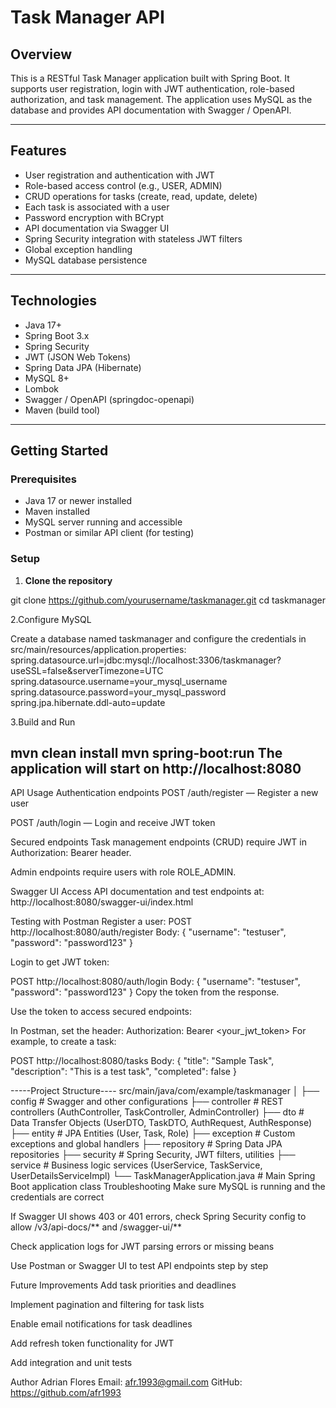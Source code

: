 # Task Manager API

## Overview

This is a RESTful Task Manager application built with Spring Boot. It supports user registration, login with JWT authentication, role-based authorization, and task management. The application uses MySQL as the database and provides API documentation with Swagger / OpenAPI.

---

## Features

- User registration and authentication with JWT
- Role-based access control (e.g., USER, ADMIN)
- CRUD operations for tasks (create, read, update, delete)
- Each task is associated with a user
- Password encryption with BCrypt
- API documentation via Swagger UI
- Spring Security integration with stateless JWT filters
- Global exception handling
- MySQL database persistence

---

## Technologies

- Java 17+
- Spring Boot 3.x
- Spring Security
- JWT (JSON Web Tokens)
- Spring Data JPA (Hibernate)
- MySQL 8+
- Lombok
- Swagger / OpenAPI (springdoc-openapi)
- Maven (build tool)

---

## Getting Started

### Prerequisites

- Java 17 or newer installed
- Maven installed
- MySQL server running and accessible
- Postman or similar API client (for testing)

### Setup

1. **Clone the repository**

git clone https://github.com/yourusername/taskmanager.git
cd taskmanager

2.Configure MySQL

Create a database named taskmanager and configure the credentials in src/main/resources/application.properties:
spring.datasource.url=jdbc:mysql://localhost:3306/taskmanager?useSSL=false&serverTimezone=UTC
spring.datasource.username=your_mysql_username
spring.datasource.password=your_mysql_password
spring.jpa.hibernate.ddl-auto=update

3.Build and Run

mvn clean install
mvn spring-boot:run
The application will start on http://localhost:8080
------------------------------------------------------------------------------
API Usage
Authentication endpoints
POST /auth/register — Register a new user

POST /auth/login — Login and receive JWT token

Secured endpoints
Task management endpoints (CRUD) require JWT in Authorization: Bearer <token> header.

Admin endpoints require users with role ROLE_ADMIN.

Swagger UI
Access API documentation and test endpoints at: http://localhost:8080/swagger-ui/index.html

Testing with Postman
Register a user:
POST http://localhost:8080/auth/register
Body: {
  "username": "testuser",
  "password": "password123"
}

Login to get JWT token:

POST http://localhost:8080/auth/login
Body: {
  "username": "testuser",
  "password": "password123"
}
Copy the token from the response.

Use the token to access secured endpoints:

In Postman, set the header:
Authorization: Bearer <your_jwt_token>
For example, to create a task:

POST http://localhost:8080/tasks
Body: {
  "title": "Sample Task",
  "description": "This is a test task",
  "completed": false
}

-----Project Structure----
src/main/java/com/example/taskmanager
│
├── config          # Swagger and other configurations
├── controller      # REST controllers (AuthController, TaskController, AdminController)
├── dto             # Data Transfer Objects (UserDTO, TaskDTO, AuthRequest, AuthResponse)
├── entity          # JPA Entities (User, Task, Role)
├── exception       # Custom exceptions and global handlers
├── repository      # Spring Data JPA repositories
├── security        # Spring Security, JWT filters, utilities
├── service         # Business logic services (UserService, TaskService, UserDetailsServiceImpl)
└── TaskManagerApplication.java  # Main Spring Boot application class
Troubleshooting
Make sure MySQL is running and the credentials are correct

If Swagger UI shows 403 or 401 errors, check Spring Security config to allow /v3/api-docs/** and /swagger-ui/**

Check application logs for JWT parsing errors or missing beans

Use Postman or Swagger UI to test API endpoints step by step

Future Improvements
Add task priorities and deadlines

Implement pagination and filtering for task lists

Enable email notifications for task deadlines

Add refresh token functionality for JWT

Add integration and unit tests

Author
Adrian Flores 
Email: afr.1993@gmail.com
GitHub: https://github.com/afr1993







